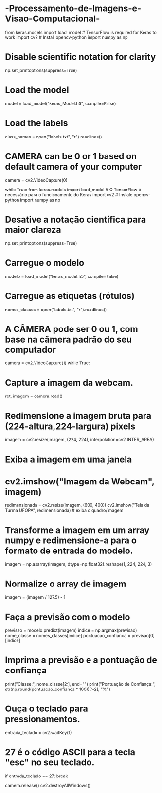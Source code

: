 # -Processamento-de-Imagens-e-Visao-Computacional-
from keras.models import load_model  # TensorFlow is required for Keras to work
import cv2  # Install opencv-python
import numpy as np

# Disable scientific notation for clarity
np.set_printoptions(suppress=True)

# Load the model
model = load_model("keras_Model.h5", compile=False)

# Load the labels
class_names = open("labels.txt", "r").readlines()

# CAMERA can be 0 or 1 based on default camera of your computer
camera = cv2.VideoCapture(0)

while True:
    from keras.models import load_model # O TensorFlow é necessário para o funcionamento do Keras
import cv2 # Instale opencv-python
import numpy as np
# Desative a notação científica para maior clareza
np.set_printoptions(suppress=True)
# Carregue o modelo
modelo = load_model("keras_model.h5", compile=False)
# Carregue as etiquetas (rótulos)
nomes_classes = open("labels.txt", "r").readlines()
# A CÂMERA pode ser 0 ou 1, com base na câmera padrão do seu computador
camera = cv2.VideoCapture(1)
while True:
# Capture a imagem da webcam.
ret, imagem = camera.read()
# Redimensione a imagem bruta para (224-altura,224-largura) pixels
imagem = cv2.resize(imagem, (224, 224), interpolation=cv2.INTER_AREA)
# Exiba a imagem em uma janela
# cv2.imshow("Imagem da Webcam", imagem)
redimensionada = cv2.resize(imagem, (600, 400))
cv2.imshow("Tela da Turma UFOPA", redimensionada) # exiba o quadro/imagem
# Transforme a imagem em um array numpy e redimensione-a para o formato de entrada do modelo.
imagem = np.asarray(imagem, dtype=np.float32).reshape(1, 224, 224, 3)
# Normalize o array de imagem
imagem = (imagem / 127.5) - 1
# Faça a previsão com o modelo
previsao = modelo.predict(imagem)
indice = np.argmax(previsao)
nome_classe = nomes_classes[indice]
pontuacao_confianca = previsao[0][indice]
# Imprima a previsão e a pontuação de confiança
print("Classe:", nome_classe[2:], end="")
print("Pontuação de Confiança:", str(np.round(pontuacao_confianca * 100))[:-2], "%")
# Ouça o teclado para pressionamentos.
entrada_teclado = cv2.waitKey(1)
# 27 é o código ASCII para a tecla "esc" no seu teclado.
if entrada_teclado == 27:
        break

camera.release()
cv2.destroyAllWindows()

